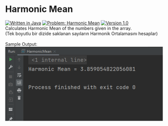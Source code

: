# Harmonic Mean
[![Written in Java](https://img.shields.io/badge/language-java-green)](#)
[![Problem: Harmonic Mean](https://img.shields.io/badge/problem-Harmonic%20Mean-important)](#)
[![Version 1.0](https://img.shields.io/badge/version-1.0-informational)](#)\
Calculates Harmonic Mean of the numbers given in the array.\
(Tek boyutlu bir dizide saklanan sayıların Harmonik Ortalamasını hesaplar)\
\
Sample Output:\
[![Sample Output](/assets/images/harmonicmean.png)](#)

